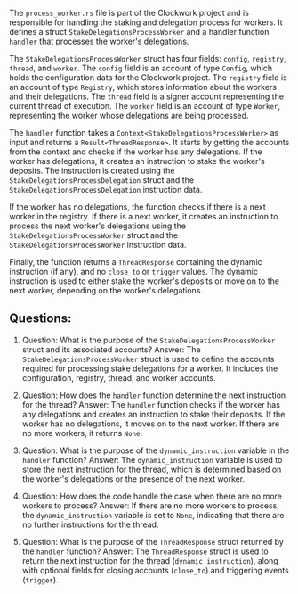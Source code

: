 The `process_worker.rs` file is part of the Clockwork project and is responsible for handling the staking and delegation process for workers. It defines a struct `StakeDelegationsProcessWorker` and a handler function `handler` that processes the worker's delegations.

The `StakeDelegationsProcessWorker` struct has four fields: `config`, `registry`, `thread`, and `worker`. The `config` field is an account of type `Config`, which holds the configuration data for the Clockwork project. The `registry` field is an account of type `Registry`, which stores information about the workers and their delegations. The `thread` field is a signer account representing the current thread of execution. The `worker` field is an account of type `Worker`, representing the worker whose delegations are being processed.

The `handler` function takes a `Context<StakeDelegationsProcessWorker>` as input and returns a `Result<ThreadResponse>`. It starts by getting the accounts from the context and checks if the worker has any delegations. If the worker has delegations, it creates an instruction to stake the worker's deposits. The instruction is created using the `StakeDelegationsProcessDelegation` struct and the `StakeDelegationsProcessDelegation` instruction data.

If the worker has no delegations, the function checks if there is a next worker in the registry. If there is a next worker, it creates an instruction to process the next worker's delegations using the `StakeDelegationsProcessWorker` struct and the `StakeDelegationsProcessWorker` instruction data.

Finally, the function returns a `ThreadResponse` containing the dynamic instruction (if any), and no `close_to` or `trigger` values. The dynamic instruction is used to either stake the worker's deposits or move on to the next worker, depending on the worker's delegations.

## Questions:

1. Question: What is the purpose of the `StakeDelegationsProcessWorker` struct and its associated accounts?
   Answer: The `StakeDelegationsProcessWorker` struct is used to define the accounts required for processing stake delegations for a worker. It includes the configuration, registry, thread, and worker accounts.

2. Question: How does the `handler` function determine the next instruction for the thread?
   Answer: The `handler` function checks if the worker has any delegations and creates an instruction to stake their deposits. If the worker has no delegations, it moves on to the next worker. If there are no more workers, it returns `None`.

3. Question: What is the purpose of the `dynamic_instruction` variable in the `handler` function?
   Answer: The `dynamic_instruction` variable is used to store the next instruction for the thread, which is determined based on the worker's delegations or the presence of the next worker.

4. Question: How does the code handle the case when there are no more workers to process?
   Answer: If there are no more workers to process, the `dynamic_instruction` variable is set to `None`, indicating that there are no further instructions for the thread.

5. Question: What is the purpose of the `ThreadResponse` struct returned by the `handler` function?
   Answer: The `ThreadResponse` struct is used to return the next instruction for the thread (`dynamic_instruction`), along with optional fields for closing accounts (`close_to`) and triggering events (`trigger`).
